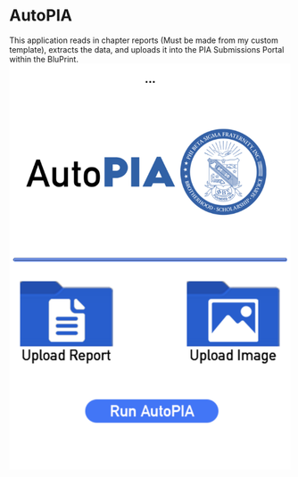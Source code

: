 # AutoPIA
This application reads in chapter reports (Must be made from my custom template), extracts the data, and uploads it into the PIA Submissions Portal within the BluPrint.
![AutoPIA Main Page](https://github.com/ahntos-dev/AutoPIA/blob/main/AutoPIA_Screenshot.png?raw=true)
